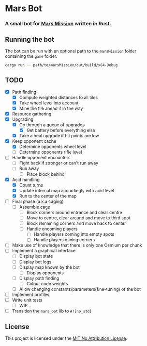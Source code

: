 # Mars Bot

### A small bot for [Mars Mission](https://github.com/meemknight/marsMission) written in Rust.

## Running the bot

The bot can be run with an optional path to the `marsMission` folder containing the `game` folder.

```bash
cargo run -- path/to/marsMission/out/build/x64-Debug
```

## TODO
 - [x] Path finding
   - [x] Compute weighted distances to all tiles
   - [x] Take wheel level into account
   - [x] Mine the tile ahead if in the way
 - [x] Resource gathering
 - [x] Upgrading
   - [x] Go through a queue of upgrades
     - [x] Get battery before everything else
   - [x] Take a heal upgrade if hit points are low
 - [x] Keep opponent cache
   - [x] Determine opponents wheel level
   - [ ] Determine opponents rifle level
 - [ ] Handle opponent encounters
   - [ ] Fight back if stronger or can't run away
   - [ ] Run away
     - [ ] Place block behind
 - [x] Acid handling
   - [x] Count turns
   - [x] Update internal map accordingly with acid level
   - [x] Run to the center of the map
 - [ ] Final phase (a.k.a caging)
   - [ ] Assemble cage
     - [ ] Block corners around entrance and clear centre
     - [ ] Move to centre, clear around and move to third spot
     - [ ] Block remaining corners and move back to center
     - [ ] Handle oncoming players
       - [ ] Handle players coming into empty spots
       - [ ] Handle players mining corners
 - [ ] Make use of knowledge that there is only one Osmium per chunk
 - [ ] Implement a graphical interface
   - [ ] Display bot state
   - [ ] Display bot logs
   - [ ] Display map known by the bot
     - [ ] Display opponents
   - [ ] Display path finding
     - [ ] Colour code weights
   - [ ] Allow changing constants/parameters(fine-tuning) of the bot
 - [ ] Implement profiles
 - [ ] Write unit tests
   - [ ] WIP...
 - [ ] Transition the `mars_bot` lib to `#![no_std]`

## License

This project is licensed under the [MIT No Attribution License](./LICENSE).